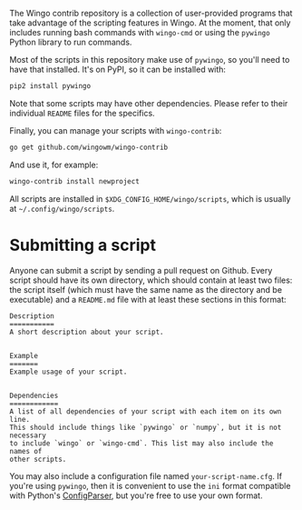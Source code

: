 The Wingo contrib repository is a collection of user-provided programs that 
take advantage of the scripting features in Wingo. At the moment, that only 
includes running bash commands with `wingo-cmd` or using the `pywingo` Python 
library to run commands.

Most of the scripts in this repository make use of `pywingo`, so you'll need to 
have that installed. It's on PyPI, so it can be installed with:

```bash
pip2 install pywingo
```

Note that some scripts may have other dependencies. Please refer to their 
individual `README` files for the specifics.

Finally, you can manage your scripts with `wingo-contrib`:

```bash
go get github.com/wingowm/wingo-contrib
```

And use it, for example:

```bash
wingo-contrib install newproject
```

All scripts are installed in `$XDG_CONFIG_HOME/wingo/scripts`, which is usually 
at `~/.config/wingo/scripts`.


Submitting a script
===================
Anyone can submit a script by sending a pull request on Github. Every script 
should have its own directory, which should contain at least two files: the 
script itself (which must have the same name as the directory and be 
executable) and a `README.md` file with at least these sections in this format:

```
Description
===========
A short description about your script.


Example
=======
Example usage of your script.


Dependencies
============
A list of all dependencies of your script with each item on its own line.
This should include things like `pywingo` or `numpy`, but it is not necessary 
to include `wingo` or `wingo-cmd`. This list may also include the names of 
other scripts.
```

You may also include a configuration file named `your-script-name.cfg`. If 
you're using `pywingo`, then it is convenient to use the `ini` format 
compatible with Python's 
[ConfigParser](http://docs.python.org/2.7/library/configparser.html#module-ConfigParser), 
but you're free to use your own format.

